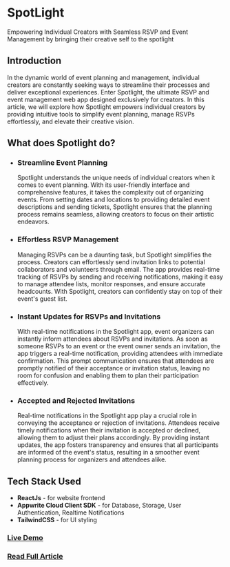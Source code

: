# SpotLight
Empowering Individual Creators with Seamless RSVP and Event Management by bringing their creative self to the spotlight

## Introduction
In the dynamic world of event planning and management, individual creators are constantly seeking ways to streamline their processes and deliver exceptional experiences. Enter Spotlight, the ultimate RSVP and event management web app designed exclusively for creators. In this article, we will explore how Spotlight empowers individual creators by providing intuitive tools to simplify event planning, manage RSVPs effortlessly, and elevate their creative vision.

## What does Spotlight do?
- ### Streamline Event Planning
    Spotlight understands the unique needs of individual creators when it comes to event planning. With its user-friendly interface and comprehensive features, it takes the complexity out of organizing events. From setting dates and locations to providing detailed event descriptions and sending tickets, Spotlight ensures that the planning process remains seamless, allowing creators to focus on their artistic endeavors.

- ### Effortless RSVP Management
    Managing RSVPs can be a daunting task, but Spotlight simplifies the process. Creators can effortlessly send invitation links to potential collaborators and volunteers through email. The app provides real-time tracking of RSVPs by sending and receiving notifications, making it easy to manage attendee lists, monitor responses, and ensure accurate headcounts. With Spotlight, creators can confidently stay on top of their event's guest list.

- ### Instant Updates for RSVPs and Invitations
    With real-time notifications in the Spotlight app, event organizers can instantly inform attendees about RSVPs and invitations. As soon as someone RSVPs to an event or the event owner sends an invitation, the app triggers a real-time notification, providing attendees with immediate confirmation. This prompt communication ensures that attendees are promptly notified of their acceptance or invitation status, leaving no room for confusion and enabling them to plan their participation effectively.

- ### Accepted and Rejected Invitations
    Real-time notifications in the Spotlight app play a crucial role in conveying the acceptance or rejection of invitations. Attendees receive timely notifications when their invitation is accepted or declined, allowing them to adjust their plans accordingly. By providing instant updates, the app fosters transparency and ensures that all participants are informed of the event's status, resulting in a smoother event planning process for organizers and attendees alike.


## Tech Stack Used
- **ReactJs** - for website frontend
- **Appwrite Cloud Client SDK** - for Database, Storage, User Authentication, Realtime Notifications
- **TailwindCSS** - for UI styling

### [Live Demo](https://spot-light-appwrite.vercel.app)
### [Read Full Article](https://pranaygoel.hashnode.dev/spotlight)